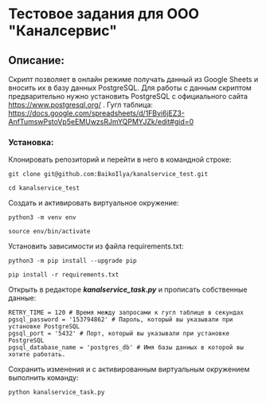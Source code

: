 # Тестовое задания для ООО "Каналсервис"
## Описание:
Скрипт позволяет в онлайн режиме получать данный из Google Sheets и вносить их в базу данных PostgreSQL.
Для работы с данным скриптом предварительно нужно установить PostgreSQL с официального сайта https://www.postgresql.org/ .
Гугл таблица: https://docs.google.com/spreadsheets/d/1FBvi6jEZ3-AnfTumswPstoVp5eEMUwzsRJmYQPMYJZk/edit#gid=0

### Установка:
Клонировать репозиторий и перейти в него в командной строке:
```
git clone git@github.com:BaikoIlya/kanalservice_test.git
```
```
cd kanalservice_test
```
Cоздать и активировать виртуальное окружение:

```
python3 -m venv env
```

```
source env/bin/activate
```

Установить зависимости из файла requirements.txt:

```
python3 -m pip install --upgrade pip
```

```
pip install -r requirements.txt
```

Открыть в редакторе **_kanalservice_task.py_** и прописать собственные данные:

```
RETRY_TIME = 120 # Время между запросами к гугл таблице в секундах
pgsql_password = '153794862' # Пароль, который вы указывали при установке PostgreSQL
pgsql_port = '5432' # Порт, который вы указывали при установке PostgreSQL 
pgsql_database_name = 'postgres_db' # Имя базы данных в которой вы хотите работать.
```

Сохранить изменения и с активированным виртуальным окружением выполнить команду:

```python kanalservice_task.py```
